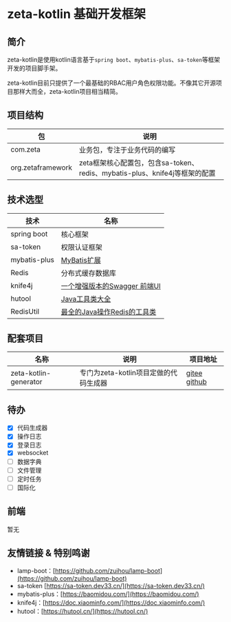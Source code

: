 # zeta-kotlin 基础开发框架

## 简介
zeta-kotlin是使用kotlin语言基于`spring boot`、`mybatis-plus`、`sa-token`等框架开发的项目脚手架。

zeta-kotlin目前只提供了一个最基础的RBAC用户角色权限功能。不像其它开源项目那样大而全，zeta-kotlin项目相当精简。

## 项目结构

| 包                         | 说明                                                                    |
| -------------------------- | ---------------------------------------------------------------------- |
| com.zeta                  | 业务包，专注于业务代码的编写                                               |
| org.zetaframework         | zeta框架核心配置包，包含sa-token、redis、mybatis-plus、knife4j等框架的配置   |


## 技术选型

| 技术                       | 名称                                                         |
| -------------------------- | ------------------------------------------------------------ |
| spring boot                | 核心框架                                                     |
| sa-token                   | 权限认证框架                                                     |
| mybatis-plus               | [MyBatis扩展](https://doc.xiaominfo.com/)                      |
| Redis                      | 分布式缓存数据库                                             |
| knife4j                    | [一个增强版本的Swagger 前端UI](https://doc.xiaominfo.com/knife4j/)  |
| hutool                     | [Java工具类大全](https://hutool.cn/docs/#/)                  |
| RedisUtil                  | [最全的Java操作Redis的工具类](https://gitee.com/whvse/RedisUtil) |

## 配套项目

| 名称                  | 说明                                  | 项目地址                                                     |
| --------------------- | ------------------------------------- | ------------------------------------------------------------ |
| zeta-kotlin-generator | 专门为zeta-kotlin项目定做的代码生成器 | [gitee](https://gitee.com/xia5800/zeta-kotlin-generator)  [github](https://github.com/xia5800/zeta-kotlin-generator) |


## 待办
- [X] 代码生成器
- [X] 操作日志
- [X] 登录日志
- [X] websocket
- [ ] 数据字典
- [ ] 文件管理
- [ ] 定时任务
- [ ] 国际化

## 前端

暂无


## 友情链接 & 特别鸣谢

- lamp-boot：[https://github.com/zuihou/lamp-boot](https://github.com/zuihou/lamp-boot)
- sa-token [https://sa-token.dev33.cn/](https://sa-token.dev33.cn/)
- mybatis-plus：[https://baomidou.com/](https://baomidou.com/)
- knife4j：[https://doc.xiaominfo.com/](https://doc.xiaominfo.com/)
- hutool：[https://hutool.cn/](https://hutool.cn/)

